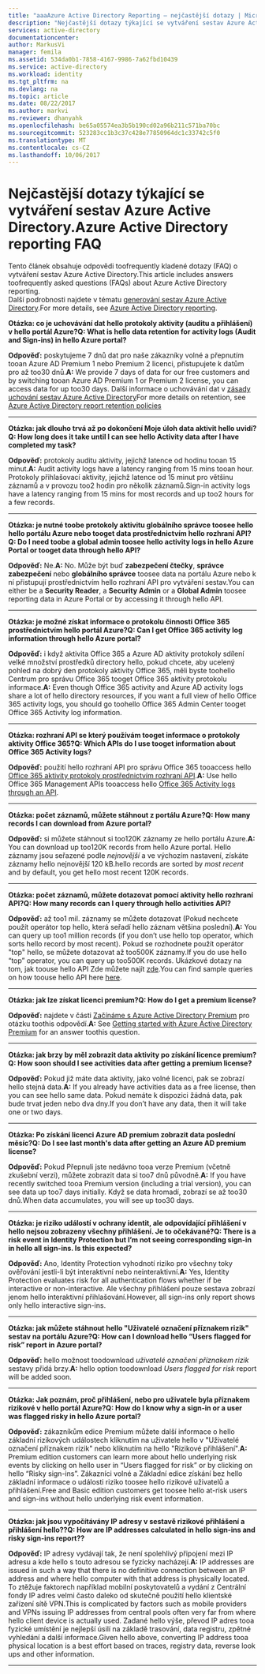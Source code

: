 ```yaml
---
title: "aaaAzure Active Directory Reporting – nejčastější dotazy | Microsoft Docs"
description: "Nejčastější dotazy týkající se vytváření sestav Azure Active Directory."
services: active-directory
documentationcenter: 
author: MarkusVi
manager: femila
ms.assetid: 534da0b1-7858-4167-9986-7a62fbd10439
ms.service: active-directory
ms.workload: identity
ms.tgt_pltfrm: na
ms.devlang: na
ms.topic: article
ms.date: 08/22/2017
ms.author: markvi
ms.reviewer: dhanyahk
ms.openlocfilehash: be65a05574ea3b5b190cd02a96b211c571ba70bc
ms.sourcegitcommit: 523283cc1b3c37c428e77850964dc1c33742c5f0
ms.translationtype: MT
ms.contentlocale: cs-CZ
ms.lasthandoff: 10/06/2017
---
```

# <a name="azure-active-directory-reporting-faq"></a><span data-ttu-id="fd30e-103">Nejčastější dotazy týkající se vytváření sestav Azure Active Directory.</span><span class="sxs-lookup"><span data-stu-id="fd30e-103">Azure Active Directory reporting FAQ</span></span>

<span data-ttu-id="fd30e-104">Tento článek obsahuje odpovědi toofrequently kladené dotazy (FAQ) o vytváření sestav Azure Active Directory.</span><span class="sxs-lookup"><span data-stu-id="fd30e-104">This article includes answers toofrequently asked questions (FAQs) about Azure Active Directory reporting.</span></span>  
<span data-ttu-id="fd30e-105">Další podrobnosti najdete v tématu [generování sestav Azure Active Directory](active-directory-reporting-azure-portal.md).</span><span class="sxs-lookup"><span data-stu-id="fd30e-105">For more details, see [Azure Active Directory reporting](active-directory-reporting-azure-portal.md).</span></span> 

<span data-ttu-id="fd30e-106">**Otázka: co je uchovávání dat hello protokoly aktivity (auditu a přihlášení) v hello portál Azure?**</span><span class="sxs-lookup"><span data-stu-id="fd30e-106">**Q: What is hello data retention for activity logs (Audit and Sign-ins) in hello Azure portal?**</span></span> 

<span data-ttu-id="fd30e-107">**Odpověď:** poskytujeme 7 dnů dat pro naše zákazníky volné a přepnutím tooan Azure AD Premium 1 nebo Premium 2 licenci, přistupujete k datům pro až too30 dnů.</span><span class="sxs-lookup"><span data-stu-id="fd30e-107">**A:** We provide 7 days of data for our free customers and by switching tooan Azure AD Premium 1 or Premium 2 license, you can access data for up too30 days.</span></span> <span data-ttu-id="fd30e-108">Další informace o uchovávání dat v [zásady uchování sestav Azure Active Directory](active-directory-reporting-retention.md)</span><span class="sxs-lookup"><span data-stu-id="fd30e-108">For more details on retention, see [Azure Active Directory report retention policies](active-directory-reporting-retention.md)</span></span>

--- 

<span data-ttu-id="fd30e-109">**Otázka: jak dlouho trvá až po dokončení Moje úloh data aktivit hello uvidí?**</span><span class="sxs-lookup"><span data-stu-id="fd30e-109">**Q: How long does it take until I can see hello Activity data after I have completed my task?**</span></span>

<span data-ttu-id="fd30e-110">**Odpověď:** protokoly auditu aktivity, jejichž latence od hodinu tooan 15 minut.</span><span class="sxs-lookup"><span data-stu-id="fd30e-110">**A:** Audit activity logs have a latency ranging from 15 mins tooan hour.</span></span> <span data-ttu-id="fd30e-111">Protokoly přihlašovací aktivity, jejichž latence od 15 minut pro většinu záznamů a v provozu too2 hodin pro několik záznamů.</span><span class="sxs-lookup"><span data-stu-id="fd30e-111">Sign-in activity logs have a latency ranging from 15 mins for most records and up too2 hours for a few records.</span></span>

---

<span data-ttu-id="fd30e-112">**Otázka: je nutné toobe protokoly aktivitu globálního správce toosee hello hello portálu Azure nebo tooget data prostřednictvím hello rozhraní API?**</span><span class="sxs-lookup"><span data-stu-id="fd30e-112">**Q: Do I need toobe a global admin toosee hello activity logs in hello Azure Portal or tooget data through hello API?**</span></span>

<span data-ttu-id="fd30e-113">**Odpověď:** Ne.</span><span class="sxs-lookup"><span data-stu-id="fd30e-113">**A:** No.</span></span> <span data-ttu-id="fd30e-114">Může být buď **zabezpečení čtečky**, **správce zabezpečení** nebo **globálního správce** toosee data na portálu Azure nebo k ní přistupují prostřednictvím hello rozhraní API pro vytváření sestav.</span><span class="sxs-lookup"><span data-stu-id="fd30e-114">You can either be a **Security Reader**, a **Security Admin** or a **Global Admin** toosee reporting data in Azure Portal or by accessing it through hello API.</span></span>

---

<span data-ttu-id="fd30e-115">**Otázka: je možné získat informace o protokolu činnosti Office 365 prostřednictvím hello portál Azure?**</span><span class="sxs-lookup"><span data-stu-id="fd30e-115">**Q: Can I get Office 365 activity log information through hello Azure portal?**</span></span>

<span data-ttu-id="fd30e-116">**Odpověď:** i když aktivita Office 365 a Azure AD aktivity protokoly sdílení velké množství prostředků directory hello, pokud chcete, aby ucelený pohled na dobrý den protokoly aktivity Office 365, měli byste toohello Centrum pro správu Office 365 tooget Office 365 aktivity protokolu informace.</span><span class="sxs-lookup"><span data-stu-id="fd30e-116">**A:** Even though Office 365 activity and Azure AD activity logs share a lot of hello directory resources, if you want a full view of hello Office 365 activity logs, you should go toohello Office 365 Admin Center tooget Office 365 Activity log information.</span></span>

---


<span data-ttu-id="fd30e-117">**Otázka: rozhraní API se který používám tooget informace o protokoly aktivity Office 365?**</span><span class="sxs-lookup"><span data-stu-id="fd30e-117">**Q: Which APIs do I use tooget information about Office 365 Activity logs?**</span></span>

<span data-ttu-id="fd30e-118">**Odpověď:** použití hello rozhraní API pro správu Office 365 tooaccess hello [Office 365 aktivity protokoly prostřednictvím rozhraní API](https://msdn.microsoft.com/office-365/office-365-managment-apis-overview).</span><span class="sxs-lookup"><span data-stu-id="fd30e-118">**A:** Use hello Office 365 Management APIs tooaccess hello [Office 365 Activity logs through an API](https://msdn.microsoft.com/office-365/office-365-managment-apis-overview).</span></span>

---

<span data-ttu-id="fd30e-119">**Otázka: počet záznamů, můžete stáhnout z portálu Azure?**</span><span class="sxs-lookup"><span data-stu-id="fd30e-119">**Q: How many records I can download from Azure portal?**</span></span>

<span data-ttu-id="fd30e-120">**Odpověď:** si můžete stáhnout si too120K záznamy ze hello portálu Azure.</span><span class="sxs-lookup"><span data-stu-id="fd30e-120">**A:** You can download up too120K records from hello Azure portal.</span></span> <span data-ttu-id="fd30e-121">Hello záznamy jsou seřazené podle *nejnovější* a ve výchozím nastavení, získáte záznamy hello nejnovější 120 kB.</span><span class="sxs-lookup"><span data-stu-id="fd30e-121">hello records are sorted by *most recent* and by default, you get hello most recent 120K records.</span></span> 

---

<span data-ttu-id="fd30e-122">**Otázka: počet záznamů, můžete dotazovat pomocí aktivity hello rozhraní API?**</span><span class="sxs-lookup"><span data-stu-id="fd30e-122">**Q: How many records can I query through hello activities API?**</span></span>

<span data-ttu-id="fd30e-123">**Odpověď:** až too1 mil. záznamy se můžete dotazovat (Pokud nechcete použít operátor top hello, která seřadí hello záznam většina poslední).</span><span class="sxs-lookup"><span data-stu-id="fd30e-123">**A:** You can query up too1 million records (if you don’t use hello top operator, which sorts hello record by most recent).</span></span> <span data-ttu-id="fd30e-124">Pokud se rozhodnete použít operátor "top" hello, se můžete dotazovat až too500K záznamy.</span><span class="sxs-lookup"><span data-stu-id="fd30e-124">If you do use hello “top” operator, you can query up too500K records.</span></span> <span data-ttu-id="fd30e-125">Ukázkové dotazy na tom, jak toouse hello API Zde můžete najít [zde](active-directory-reporting-api-getting-started.md).</span><span class="sxs-lookup"><span data-stu-id="fd30e-125">You can find sample queries on how toouse hello API here [here](active-directory-reporting-api-getting-started.md).</span></span>

---

<span data-ttu-id="fd30e-126">**Otázka: jak lze získat licenci premium?**</span><span class="sxs-lookup"><span data-stu-id="fd30e-126">**Q: How do I get a premium license?**</span></span>

<span data-ttu-id="fd30e-127">**Odpověď:** najdete v části [Začínáme s Azure Active Directory Premium](active-directory-get-started-premium.md) pro otázku toothis odpovědí.</span><span class="sxs-lookup"><span data-stu-id="fd30e-127">**A:** See [Getting started with Azure Active Directory Premium](active-directory-get-started-premium.md) for an answer toothis question.</span></span>

---

<span data-ttu-id="fd30e-128">**Otázka: jak brzy by měl zobrazit data aktivity po získání licence premium?**</span><span class="sxs-lookup"><span data-stu-id="fd30e-128">**Q: How soon should I see activities data after getting a premium license?**</span></span>

<span data-ttu-id="fd30e-129">**Odpověď:** Pokud již máte data aktivity, jako volné licenci, pak se zobrazí hello stejná data.</span><span class="sxs-lookup"><span data-stu-id="fd30e-129">**A:** If you already have activities data as a free license, then you can see hello same data.</span></span> <span data-ttu-id="fd30e-130">Pokud nemáte k dispozici žádná data, pak bude trvat jeden nebo dva dny.</span><span class="sxs-lookup"><span data-stu-id="fd30e-130">If you don’t have any data, then it will take one or two days.</span></span>

---

<span data-ttu-id="fd30e-131">**Otázka: Po získání licenci Azure AD premium zobrazit data poslední měsíc?**</span><span class="sxs-lookup"><span data-stu-id="fd30e-131">**Q: Do I see last month's data after getting an Azure AD premium license?**</span></span>

<span data-ttu-id="fd30e-132">**Odpověď:** Pokud Přepnuli jste nedávno tooa verze Premium (včetně zkušební verzi), můžete zobrazit data si too7 dnů původně.</span><span class="sxs-lookup"><span data-stu-id="fd30e-132">**A:** If you have recently switched tooa Premium version (including a trial version), you can see data up too7 days initially.</span></span> <span data-ttu-id="fd30e-133">Když se data hromadí, zobrazí se až too30 dnů.</span><span class="sxs-lookup"><span data-stu-id="fd30e-133">When data accumulates, you will see up too30 days.</span></span>

---

<span data-ttu-id="fd30e-134">**Otázka: je riziko událostí v ochrany identit, ale odpovídající přihlášení v hello nejsou zobrazeny všechny přihlášení. Je to očekávané?**</span><span class="sxs-lookup"><span data-stu-id="fd30e-134">**Q: There is a risk event in Identity Protection but I’m not seeing corresponding sign-in in hello all sign-ins. Is this expected?**</span></span>

<span data-ttu-id="fd30e-135">**Odpověď:** Ano, Identity Protection vyhodnotí riziko pro všechny toky ověřování jestli-li být interaktivní nebo neinteraktivní.</span><span class="sxs-lookup"><span data-stu-id="fd30e-135">**A:** Yes, Identity Protection evaluates risk for all authentication flows whether if be interactive or non-interactive.</span></span> <span data-ttu-id="fd30e-136">Ale všechny přihlášení pouze sestava zobrazí jenom hello interaktivní přihlašování.</span><span class="sxs-lookup"><span data-stu-id="fd30e-136">However, all sign-ins only report shows only hello interactive sign-ins.</span></span>

---

<span data-ttu-id="fd30e-137">**Otázka: jak můžete stáhnout hello "Uživatelé označení příznakem rizik" sestav na portálu Azure?**</span><span class="sxs-lookup"><span data-stu-id="fd30e-137">**Q: How can I download hello “Users flagged for risk” report in Azure portal?**</span></span>

<span data-ttu-id="fd30e-138">**Odpověď:** hello možnost toodownload *uživatelé označení příznakem rizik* sestavy přidá brzy.</span><span class="sxs-lookup"><span data-stu-id="fd30e-138">**A:** hello option toodownload *Users flagged for risk* report will be added soon.</span></span>

---

<span data-ttu-id="fd30e-139">**Otázka: Jak poznám, proč přihlášení, nebo pro uživatele byla příznakem rizikové v hello portál Azure?**</span><span class="sxs-lookup"><span data-stu-id="fd30e-139">**Q: How do I know why a sign-in or a user was flagged risky in hello Azure portal?**</span></span>

<span data-ttu-id="fd30e-140">**Odpověď:** zákazníkům edice Premium můžete další informace o hello základní rizikových událostech kliknutím na uživatele hello v "Uživatelé označení příznakem rizik" nebo kliknutím na hello "Rizikové přihlášení".</span><span class="sxs-lookup"><span data-stu-id="fd30e-140">**A:** Premium edition customers can learn more about hello underlying risk events by clicking on hello user in “Users flagged for risk” or by clicking on hello “Risky sign-ins”.</span></span> <span data-ttu-id="fd30e-141">Zákazníci volné a Základní edice získání bez hello základní informace o události riziko toosee hello rizikové uživatelů a přihlášení.</span><span class="sxs-lookup"><span data-stu-id="fd30e-141">Free and Basic edition customers get toosee hello at-risk users and sign-ins without hello underlying risk event information.</span></span>

---

<span data-ttu-id="fd30e-142">**Otázka: jak jsou vypočítávány IP adresy v sestavě rizikové přihlášení a přihlášení hello??**</span><span class="sxs-lookup"><span data-stu-id="fd30e-142">**Q: How are IP addresses calculated in hello sign-ins and risky sign-ins report??**</span></span>

<span data-ttu-id="fd30e-143">**Odpověď:** IP adresy vydávají tak, že není spolehlivý připojení mezi IP adresu a kde hello s touto adresou se fyzicky nacházejí.</span><span class="sxs-lookup"><span data-stu-id="fd30e-143">**A:** IP addresses are issued in such a way that there is no definitive connection between an IP address and where hello computer with that address is physically located.</span></span> <span data-ttu-id="fd30e-144">To ztěžuje faktorech například mobilní poskytovatelů a vydání z Centrální fondy IP adres velmi často daleko od skutečně použití hello klientské zařízení sítě VPN.</span><span class="sxs-lookup"><span data-stu-id="fd30e-144">This is complicated by factors such as mobile providers and VPNs issuing IP addresses from central pools often very far from where hello client device is actually used.</span></span> <span data-ttu-id="fd30e-145">Zadané hello výše, převod IP adres tooa fyzické umístění je nejlepší úsilí na základě trasování, data registru, zpětné vyhledání a další informace.</span><span class="sxs-lookup"><span data-stu-id="fd30e-145">Given hello above, converting IP address tooa physical location is a best effort based on traces, registry data, reverse look ups and other information.</span></span> 

---
